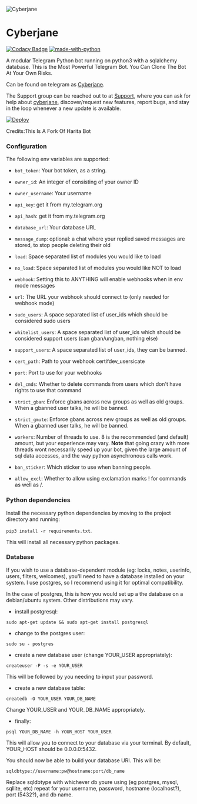 ![Cyberjane](https://telegra.ph/file/6852e310ad1127d990424.jpg)
#  Cyberjane
[![Codacy Badge](https://api.codacy.com/project/badge/Grade/43872978473d46a0a44de96c96e62e27)](https://app.codacy.com/manual/Avishekbhattacharjee/Anie-Robot?utm_source=github.com&utm_medium=referral&utm_content=Avishekbhattacharjee/Anie-Robot&utm_campaign=Badge_Grade_Dashboard) 
[![made-with-python](https://img.shields.io/badge/Made%20with-Python-1f425f.svg)](https://www.python.org/)

A modular Telegram Python bot running on python3 with a sqlalchemy database. This is the Most Powerful Telegram Bot. You Can Clone The Bot At Your Own Risks.

Can be found on telegram as [Cyberjane](https://t.me/Cyberjane_bot).

The Support group can be reached out to at [Support](https://t.me/Giveaways_Nation), where you can ask for help about [cyberjane](https://t.me/Cyberjane_bot), discover/request new features, report bugs, and stay in the loop whenever a new update is available. 


[![Deploy](https://www.herokucdn.com/deploy/button.svg)](https://heroku.com/deploy?template=https://github.com/Keys-007/Harita-Robot)

Credits:This Is A Fork Of Harita Bot


### Configuration

 
The following env variables are supported:

 - `bot_token`: Your bot token, as a string.
 - `owner_id`: An integer of consisting of your owner ID
 - `owner_username`: Your username
 - `api_key`: get it from my.telegram.org 
 - `api_hash`: get it from my.telegram.org
 - `database_url`: Your database URL
 - `message_dump`: optional: a chat where your replied saved messages are stored, to stop people deleting their old 
 - `load`: Space separated list of modules you would like to load
 - `no_load`: Space separated list of modules you would like NOT to load
 - `webhook`: Setting this to ANYTHING will enable webhooks when in env mode
 messages
 - `url`: The URL your webhook should connect to (only needed for webhook mode)

 - `sudo_users`: A space separated list of user_ids which should be considered sudo users
 - `whitelist_users`: A space separated list of user_ids which should be considered support users (can gban/ungban,
 nothing else)
 - `support_users`: A space separated list of user_ids, they can be banned.
 - `cert_path`: Path to your webhook certifdev_usersicate
 - `port`: Port to use for your webhooks
 - `del_cmds`: Whether to delete commands from users which don't have rights to use that command
 - `strict_gban`: Enforce gbans across new groups as well as old groups. When a gbanned user talks, he will be banned.
 - `strict_gmute`: Enforce gbans across new groups as well as old groups. When a gbanned user talks, he will be banned.
 - `workers`: Number of threads to use. 8 is the recommended (and default) amount, but your experience may vary.
 __Note__ that going crazy with more threads wont necessarily speed up your bot, given the large amount of sql data 
 accesses, and the way python asynchronous calls work.
 - `ban_sticker`: Which sticker to use when banning people.
 - `allow_excl`: Whether to allow using exclamation marks ! for commands as well as /.

### Python dependencies

Install the necessary python dependencies by moving to the project directory and running:

`pip3 install -r requirements.txt`.

This will install all necessary python packages.

### Database

If you wish to use a database-dependent module (eg: locks, notes, userinfo, users, filters, welcomes),
you'll need to have a database installed on your system. I use postgres, so I recommend using it for optimal compatibility.

In the case of postgres, this is how you would set up a the database on a debian/ubuntu system. Other distributions may vary.

- install postgresql:

`sudo apt-get update && sudo apt-get install postgresql`

- change to the postgres user:

`sudo su - postgres`

- create a new database user (change YOUR_USER appropriately):

`createuser -P -s -e YOUR_USER`

This will be followed by you needing to input your password.

- create a new database table:

`createdb -O YOUR_USER YOUR_DB_NAME`

Change YOUR_USER and YOUR_DB_NAME appropriately.

- finally:

`psql YOUR_DB_NAME -h YOUR_HOST YOUR_USER`

This will allow you to connect to your database via your terminal.
By default, YOUR_HOST should be 0.0.0.0:5432.

You should now be able to build your database URI. This will be:

`sqldbtype://username:pw@hostname:port/db_name`

Replace sqldbtype with whichever db youre using (eg postgres, mysql, sqllite, etc)
repeat for your username, password, hostname (localhost?), port (5432?), and db name.

